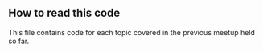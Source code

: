 ## How to read this code

This file contains code for each topic covered in the previous meetup held so far.